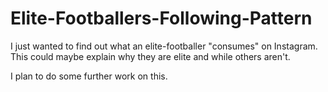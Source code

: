 # Elite-Footballers-Following-Pattern

I just wanted to find out what an elite-footballer "consumes" on Instagram. This could maybe explain why they are elite and while others aren't.

I plan to do some further work on this.
